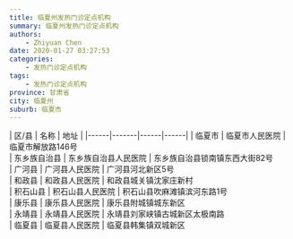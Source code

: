 ```yaml
---
title: 临夏州发热门诊定点机构
summary: 临夏州发热门诊定点机构
authors: 
    - Zhiyuan Chen
date: 2020-01-27 03:27:53
categories: 
    - 发热门诊定点机构
tags: 
    - 发热门诊定点机构
province: 甘肃省
city: 临夏州
suburb: 临夏市
---
```


|  区/县  |  名称  |  地址  |
|------|-------|------|------|
|  临夏市  |  临夏市人民医院  |  临夏市解放路146号  
|  东乡族自治县  |  东乡族自治县人民医院  |  东乡族自治县锁南镇东西大街82号  
|  广河县  |  广河县人民医院  |  广河县河北新区5号  
|  和政县  |  和政县人民医院  |  和政县城关镇沈家庄新村  
|  积石山县  |  积石山县人民医院  |  积石山县吹麻滩镇滨河东路1号  
|  康乐县  |  康乐县人民医院  |  康乐县附城镇城东新区  
|  永靖县  |  永靖县人民医院  |  永靖县刘家峡镇古城新区太极南路  
|  临夏县  |  临夏县人民医院  |  临夏县韩集镇双城新区  

